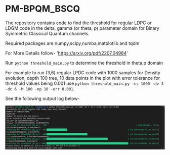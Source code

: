# PM-BPQM_BSCQ

The repository contains code to find the threshold for regular LDPC or LDGM code in the delta, gamma (or theta, p) parameter domain
for Binary Symmetric Classical Quantum channels.

Required packages are numpy,scipy,numba,matplotlib and tqdm

For More Details follow- 'https://arxiv.org/pdf/2207.04984'

Run `python threshold_main.py` to determine the threshold in theta,p domain

For example to run (3,6) regular LPDC code with 1000 samples for Density evolution, depth 100 tree, 10 data points in the plot with error tolerance for threshold values being 0.001
use `python threshold_main.py -ns 1000 -dv 3 -dc 6 -M 100 -np 10 -err 0.001`.

See the following output log below-


![Screenshot](./images/output_log.png)

